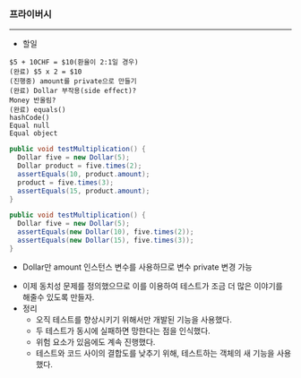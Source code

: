 
### 프라이버시
---
-   할일

```
$5 + 10CHF = $10(환율이 2:1일 경우)
(완료) $5 x 2 = $10
(진행중) amount를 private으로 만들기
(완료) Dollar 부작용(side effect)?
Money 반올림?
(완료) equals()
hashCode()
Equal null
Equal object
```

```java
public void testMultiplication() {
  Dollar five = new Dollar(5);
  Dollar product = five.times(2);
  assertEquals(10, product.amount);
  product = five.times(3);
  assertEquals(15, product.amount);
}
```

```java
public void testMultiplication() {
  Dollar five = new Dollar(5);
  assertEquals(new Dollar(10), five.times(2));
  assertEquals(new Dollar(15), five.times(3));
}
```
* Dollar만 amount 인스턴스 변수를 사용하므로 변수 private 변경 가능

-   이제 동치성 문제를 정의했으므로 이를 이용하여 테스트가 조금 더 많은 이야기를 해줄수 있도록 만들자.
-   정리
	-   오직 테스트를 향상시키기 위해서만 개발된 기능을 사용했다.
	-   두 테스트가 동시에 실패하면 망한다는 점을 인식했다.
	-   위험 요소가 있음에도 계속 진행했다.
	-   테스트와 코드 사이의 결합도를 낮추기 위해, 테스트하는 객체의 새 기능을 사용했다.  
		